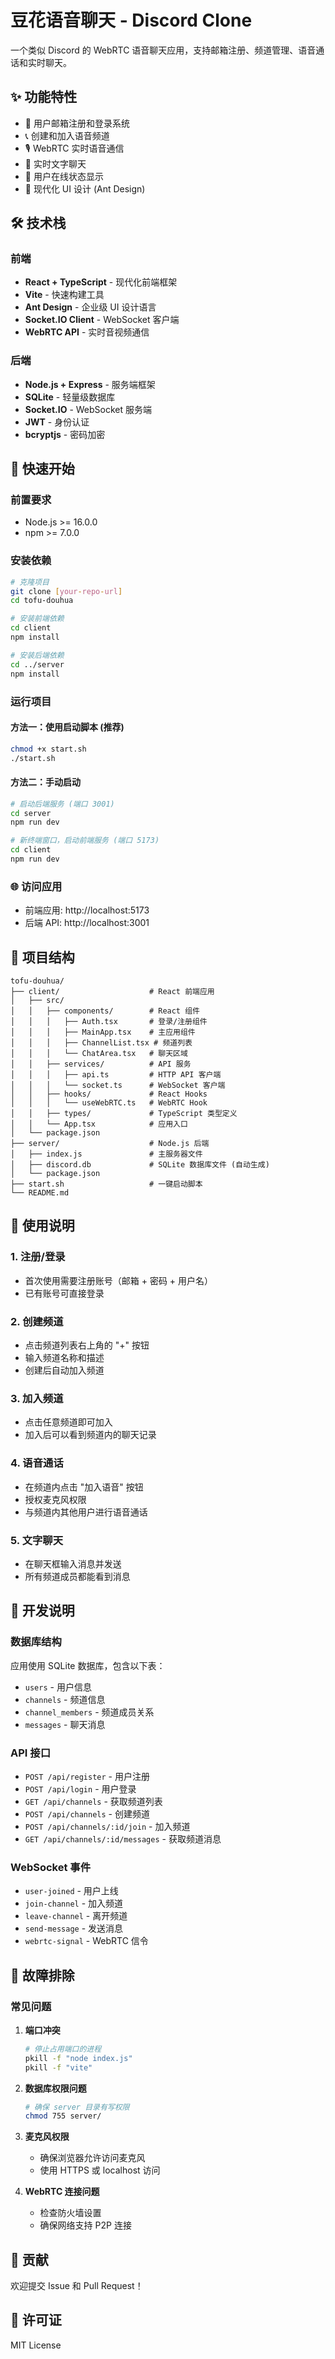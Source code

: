 # 豆花语音聊天 - Discord Clone

一个类似 Discord 的 WebRTC 语音聊天应用，支持邮箱注册、频道管理、语音通话和实时聊天。

## ✨ 功能特性

- 🔐 用户邮箱注册和登录系统
- 📞 创建和加入语音频道
- 🎙️ WebRTC 实时语音通信
- 💬 实时文字聊天
- 👥 用户在线状态显示
- 🎨 现代化 UI 设计 (Ant Design)

## 🛠️ 技术栈

### 前端
- **React + TypeScript** - 现代化前端框架
- **Vite** - 快速构建工具
- **Ant Design** - 企业级 UI 设计语言
- **Socket.IO Client** - WebSocket 客户端
- **WebRTC API** - 实时音视频通信

### 后端
- **Node.js + Express** - 服务端框架
- **SQLite** - 轻量级数据库
- **Socket.IO** - WebSocket 服务端
- **JWT** - 身份认证
- **bcryptjs** - 密码加密

## 🚀 快速开始

### 前置要求
- Node.js >= 16.0.0
- npm >= 7.0.0

### 安装依赖

```bash
# 克隆项目
git clone [your-repo-url]
cd tofu-douhua

# 安装前端依赖
cd client
npm install

# 安装后端依赖
cd ../server
npm install
```

### 运行项目

#### 方法一：使用启动脚本 (推荐)
```bash
chmod +x start.sh
./start.sh
```

#### 方法二：手动启动
```bash
# 启动后端服务 (端口 3001)
cd server
npm run dev

# 新终端窗口，启动前端服务 (端口 5173)
cd client
npm run dev
```

### 🌐 访问应用
- 前端应用: http://localhost:5173
- 后端 API: http://localhost:3001

## 📁 项目结构

```
tofu-douhua/
├── client/                    # React 前端应用
│   ├── src/
│   │   ├── components/        # React 组件
│   │   │   ├── Auth.tsx       # 登录/注册组件
│   │   │   ├── MainApp.tsx    # 主应用组件
│   │   │   ├── ChannelList.tsx # 频道列表
│   │   │   └── ChatArea.tsx   # 聊天区域
│   │   ├── services/          # API 服务
│   │   │   ├── api.ts         # HTTP API 客户端
│   │   │   └── socket.ts      # WebSocket 客户端
│   │   ├── hooks/             # React Hooks
│   │   │   └── useWebRTC.ts   # WebRTC Hook
│   │   ├── types/             # TypeScript 类型定义
│   │   └── App.tsx            # 应用入口
│   └── package.json
├── server/                    # Node.js 后端
│   ├── index.js               # 主服务器文件
│   ├── discord.db             # SQLite 数据库文件 (自动生成)
│   └── package.json
├── start.sh                   # 一键启动脚本
└── README.md
```

## 🎯 使用说明

### 1. 注册/登录
- 首次使用需要注册账号（邮箱 + 密码 + 用户名）
- 已有账号可直接登录

### 2. 创建频道
- 点击频道列表右上角的 "+" 按钮
- 输入频道名称和描述
- 创建后自动加入频道

### 3. 加入频道
- 点击任意频道即可加入
- 加入后可以看到频道内的聊天记录

### 4. 语音通话
- 在频道内点击 "加入语音" 按钮
- 授权麦克风权限
- 与频道内其他用户进行语音通话

### 5. 文字聊天
- 在聊天框输入消息并发送
- 所有频道成员都能看到消息

## 🔧 开发说明

### 数据库结构
应用使用 SQLite 数据库，包含以下表：
- `users` - 用户信息
- `channels` - 频道信息  
- `channel_members` - 频道成员关系
- `messages` - 聊天消息

### API 接口
- `POST /api/register` - 用户注册
- `POST /api/login` - 用户登录
- `GET /api/channels` - 获取频道列表
- `POST /api/channels` - 创建频道
- `POST /api/channels/:id/join` - 加入频道
- `GET /api/channels/:id/messages` - 获取频道消息

### WebSocket 事件
- `user-joined` - 用户上线
- `join-channel` - 加入频道
- `leave-channel` - 离开频道
- `send-message` - 发送消息
- `webrtc-signal` - WebRTC 信令

## 🐛 故障排除

### 常见问题

1. **端口冲突**
   ```bash
   # 停止占用端口的进程
   pkill -f "node index.js"
   pkill -f "vite"
   ```

2. **数据库权限问题**
   ```bash
   # 确保 server 目录有写权限
   chmod 755 server/
   ```

3. **麦克风权限**
   - 确保浏览器允许访问麦克风
   - 使用 HTTPS 或 localhost 访问

4. **WebRTC 连接问题**
   - 检查防火墙设置
   - 确保网络支持 P2P 连接

## 🤝 贡献

欢迎提交 Issue 和 Pull Request！

## 📄 许可证

MIT License